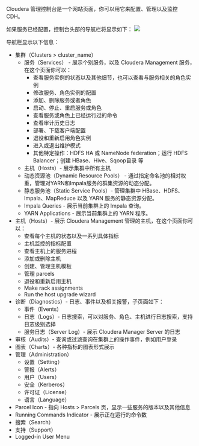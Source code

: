Cloudera 管理控制台是一个网站页面，你可以用它来配置、管理以及监控 CDH。

如果服务已经配置，控制台头部的导航栏将显示如下：
![][1]

导航栏显示以下信息：
* 集群（Clusters > cluster_name）
  * 服务（Services） - 展示个别服务，以及 Cloudera Management 服务，在这个页面你可以：
    * 查看服务实例的状态以及其他细节，也可以查看与服务相关的角色实例
    * 修改服务、角色实例的配置
    * 添加、删除服务或者角色
    * 启动、停止、重启服务或角色
    * 查看服务或角色上已经运行过的命令
    * 查看审计历史日志
    * 部署、下载客户端配置
    * 退役和重新启用角色实例
    * 进入或退出维护模式
    * 其他特定操作：HDFS HA 或 NameNode federation；运行 HDFS Balancer；创建 HBase、Hive、Sqoop目录 等
  * 主机（Hosts）- 展示集群中所有主机
  * 动态资源池（Dynamic Resource Pools） - 通过指定命名池的相对权重，管理对YARN和Impala服务的群集资源的动态分配。
  * 静态服务池（Static Service Pools）- 管理集群中 HBase、HDFS、Impala、MapReduce 以及 YARN 服务的静态资源分配。
  * Impala Queries - 展示当前集群上的 Impala 查询。
  * YARN Applications - 展示当前集群上的 YARN 程序。
* 主机（Hosts）- 展示 Cloudera Management 管理的主机，在这个页面你可以：
  * 查看每个主机的状态以及一系列具体指标
  * 主机监控的指标配置
  * 查看主机上的服务进程
  * 添加或删除主机
  * 创建、管理主机模板
  * 管理 parcels
  * 退役和重新启用主机
  * Make rack assignments
  * Run the host upgrade wizard
* 诊断（Diagnostics）- 日志、事件以及相关报警，子页面如下：
  * 事件（Events）
  * 日志（Logs）- 日志搜索，可以对服务、角色、主机进行日志搜索，支持日志级别选择
  * 服务日志（Server Log）- 展示 Cloudera Manager Server 的日志
* 审核（Audits）- 查询或过滤查询在集群上的操作事件，例如用户登录
* 图表（Charts）- 各种指标的图表形式展示
* 管理（Administration）
  * 设置（Setting）
  * 警报（Alerts）
  * 用户（Users）
  * 安全（Kerberos）
  * 许可证（License）
  * 语言（Language）
* Parcel Icon - 指向 Hosts > Parcels 页，显示一些服务的版本以及其他信息
* Running Commands Indicator - 展示正在运行的命令数
* 搜索（Search）
* 支持（Support）
* Logged-in User Menu

[1]: https://www.kooola.com/upload/2018/10/5hspu07t9egieq2i5t0qjpbpgg.jpg
